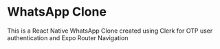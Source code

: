 # WhatsApp Clone
This is a React Native WhatsApp Clone created using Clerk for OTP user authentication and Expo Router Navigation
